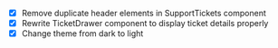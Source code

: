 - [x] Remove duplicate header elements in SupportTickets component
- [x] Rewrite TicketDrawer component to display ticket details properly
- [x] Change theme from dark to light
